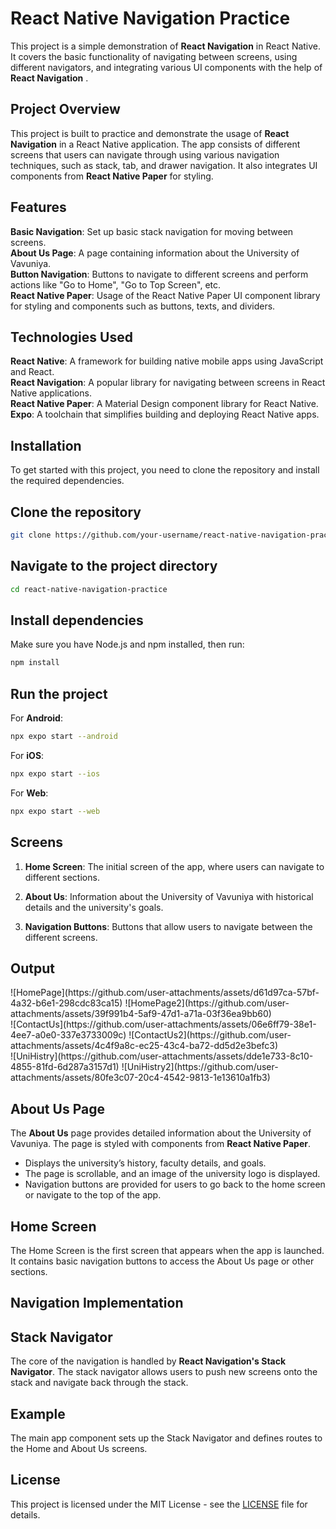 <h1>React Native Navigation Practice</h1>

This project is a simple demonstration of <strong>React Navigation</strong> in React Native. It covers the basic functionality of navigating between screens, using different navigators, and integrating various UI components with the help of <strong>React Navigation</strong> .

<h2>Project Overview</h2>

This project is built to practice and demonstrate the usage of <strong> React Navigation</strong>  in a React Native application. The app consists of different screens that users can navigate through using various navigation techniques, such as stack, tab, and drawer navigation. It also integrates UI components from <strong> React Native Paper</strong>  for styling.

<h2>Features</h2>
<strong>Basic Navigation</strong>: Set up basic stack navigation for moving between screens.</br>
<strong>About Us Page</strong>: A page containing information about the University of Vavuniya.</br>
<strong>Button Navigation</strong>: Buttons to navigate to different screens and perform actions like "Go to Home", "Go to Top Screen", etc.</br>
<strong>React Native Paper</strong>: Usage of the React Native Paper UI component library for styling and components such as buttons, texts, and dividers.</br>

<h2>Technologies Used</h2>

<strong>React Native</strong>: A framework for building native mobile apps using JavaScript and React.</br>
<strong>React Navigation</strong>: A popular library for navigating between screens in React Native applications.</br>
<strong>React Native Paper</strong>: A Material Design component library for React Native.</br>
<strong>Expo</strong>: A toolchain that simplifies building and deploying React Native apps.</br>

<h2>Installation</h2>

To get started with this project, you need to clone the repository and install the required dependencies.

<h2>Clone the repository</h2>

```bash
git clone https://github.com/your-username/react-native-navigation-practice.git
```

<h2>Navigate to the project directory</h2>

```bash
cd react-native-navigation-practice
```

<h2>Install dependencies</h2>

Make sure you have Node.js and npm installed, then run:

```bash
npm install
```

<h2>Run the project</h2>

For <strong>Android</strong>:

```bash
npx expo start --android
```

For <strong>iOS</strong>:

```bash
npx expo start --ios
```

For <strong>Web</strong>:

```bash
npx expo start --web
```

<h2>Screens</h2>

1. <strong>Home Screen</strong>: The initial screen of the app, where users can navigate to different sections.</br>

2. <strong>About Us</strong>: Information about the University of Vavuniya with historical details and the university's goals.</br>
3. <strong>Navigation Buttons</strong>: Buttons that allow users to navigate between the different screens.</br>

<h2> Output</h2>
![HomePage](https://github.com/user-attachments/assets/d61d97ca-57bf-4a32-b6e1-298cdc83ca15)
![HomePage2](https://github.com/user-attachments/assets/39f991b4-5af9-47d1-a71a-03f36ea9bb60)</br>
![ContactUs](https://github.com/user-attachments/assets/06e6ff79-38e1-4ee7-a0e0-337e3733009c)
![ContactUs2](https://github.com/user-attachments/assets/4c4f9a8c-ec25-43c4-ba72-dd5d2e3befc3)</br>
![UniHistry](https://github.com/user-attachments/assets/dde1e733-8c10-4855-81fd-6d287a3157d1)
![UniHistry2](https://github.com/user-attachments/assets/80fe3c07-20c4-4542-9813-1e13610a1fb3)

<h2>About Us Page</h2>

The <strong>About Us</strong> page provides detailed information about the University of Vavuniya. The page is styled with components from <strong>React Native Paper</strong>.

- Displays the university’s history, faculty details, and goals.
- The page is scrollable, and an image of the university logo is displayed.
- Navigation buttons are provided for users to go back to the home screen or navigate to the top of the app.



<h2> Home Screen </h2>

The Home Screen is the first screen that appears when the app is launched. It contains basic navigation buttons to access the About Us page or other sections.

<h2>Navigation Implementation</h2>

<h2>Stack Navigator</h2>

The core of the navigation is handled by <strong>React Navigation's Stack Navigator</strong>. The stack navigator allows users to push new screens onto the stack and navigate back through the stack.

<h2>Example</h2>

The main app component sets up the Stack Navigator and defines routes to the Home and About Us screens.



<h2>License</h2>

This project is licensed under the MIT License - see the [LICENSE](LICENSE) file for details.

